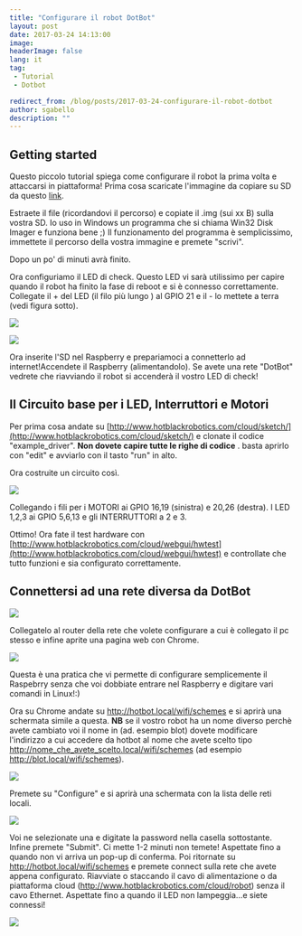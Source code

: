 ```yaml
---
title: "Configurare il robot DotBot"
layout: post
date: 2017-03-24 14:13:00
image:
headerImage: false
lang: it
tag:
 - Tutorial
 - Dotbot

redirect_from: /blog/posts/2017-03-24-configurare-il-robot-dotbot
author: sgabello
description: ""
---
```


##  Getting started     ##


Questo piccolo tutorial spiega come configurare il robot la prima volta e attaccarsi in piattaforma!
Prima cosa scaricate l'immagine da copiare su SD da questo [link](https://sourceforge.net/projects/hbrain/).

Estraete il file (ricordandovi il percorso) e copiate il .img (sui xx B) sulla vostra SD. Io uso in Windows un programma che si chiama Win32 Disk Imager e funziona bene ;) Il funzionamento del programma è semplicissimo, immettete il percorso della vostra immagine e premete "scrivi".

Dopo un po' di minuti avrà finito.

Ora configuriamo il LED di check. Questo LED vi sarà utilissimo per capire quando il robot ha finito la fase di reboot e si è connesso correttamente.
Collegate il + del LED (il filo più lungo ) al GPIO 21 e il - lo mettete a terra  (vedi figura sotto).

![](https://raw.githubusercontent.com/sgabello1/Dotbot-Kit-e-Tutorial/master/RP2_Pinout.png)

![]( https://raw.githubusercontent.com/sgabello1/Dotbot-Kit-e-Tutorial/master/tut/dotbot_git2/schemaLEDcheck.png )

Ora inserite l'SD nel Raspberry e prepariamoci a connetterlo ad internet!Accendete il Raspberry (alimentandolo). Se avete una rete "DotBot" vedrete che riavviando il robot si accenderà il vostro LED di check!

## Il Circuito base per i LED, Interruttori e Motori



Per prima cosa andate su [http://www.hotblackrobotics.com/cloud/sketch/](http://www.hotblackrobotics.com/cloud/sketch/) e clonate il codice "example_driver". **Non dovete capire tutte le righe di codice** . basta aprirlo con "edit" e avviarlo con il tasto "run" in alto.

Ora costruite un circuito così.

![]( https://raw.githubusercontent.com/sgabello1/Dotbot-Kit-e-Tutorial/master/tut/dotbot_git2/schemaCompleto_bb.png )

Collegando i fili per i MOTORI ai GPIO 16,19 (sinistra) e 20,26 (destra). I LED 1,2,3 ai GPIO 5,6,13 e gli INTERRUTTORI a 2 e 3.

Ottimo! Ora fate il test hardware con [http://www.hotblackrobotics.com/cloud/webgui/hwtest](http://www.hotblackrobotics.com/cloud/webgui/hwtest) e controllate che tutto funzioni e sia configurato correttamente.

## Connettersi ad una rete diversa da DotBot

![](https://raw.githubusercontent.com/sgabello1/Dotbot-Kit-e-Tutorial/master/Getstart1.jpeg)

Collegatelo al router della rete che volete configurare a cui è collegato il pc stesso e infine aprite una pagina web con Chrome.

![](https://raw.githubusercontent.com/sgabello1/Dotbot-Kit-e-Tutorial/master/Connect.jpeg)

Questa è una pratica che vi permette di configurare semplicemente il Raspebrry senza che voi dobbiate entrare nel Raspberry e digitare vari comandi in Linux!:)


Ora su Chrome andate su http://hotbot.local/wifi/schemes e si aprirà una schermata simile a questa. **NB** se il vostro robot ha un nome diverso perchè avete cambiato voi il nome in (ad. esempio blot) dovete modificare l'indirizzo a cui accedere da hotbot al nome che avete scelto  tipo http://nome_che_avete_scelto.local/wifi/schemes (ad esempio  http://blot.local/wifi/schemes).

![](https://raw.githubusercontent.com/sgabello1/Dotbot-Kit-e-Tutorial/master/shcemes.PNG)

Premete su "Configure" e si aprirà una schermata con la lista delle reti locali.

![](https://raw.githubusercontent.com/sgabello1/Dotbot-Kit-e-Tutorial/master/list.PNG )

Voi ne selezionate una e digitate la password nella casella sottostante. Infine premete "Submit". Ci mette 1-2 minuti non temete! Aspettate fino a quando non vi arriva un pop-up di conferma. Poi ritornate su http://hotbot.local/wifi/schemes  e premete connect sulla rete che avete appena configurato. Riavviate o staccando il cavo di alimentazione o da piattaforma cloud (http://www.hotblackrobotics.com/cloud/robot) senza il cavo Ethernet. Aspettate fino a quando il LED non lampeggia...e siete connessi!

![](https://raw.githubusercontent.com/sgabello1/Dotbot-Kit-e-Tutorial/master/Connected.jpeg)
